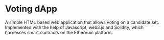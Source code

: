 # Voting dApp

A simple HTML based web application that allows voting on a candidate set. Implemented with the help of Javascript, web3.js and Solidity, which harnesses smart contracts on the Ethereum platform.
